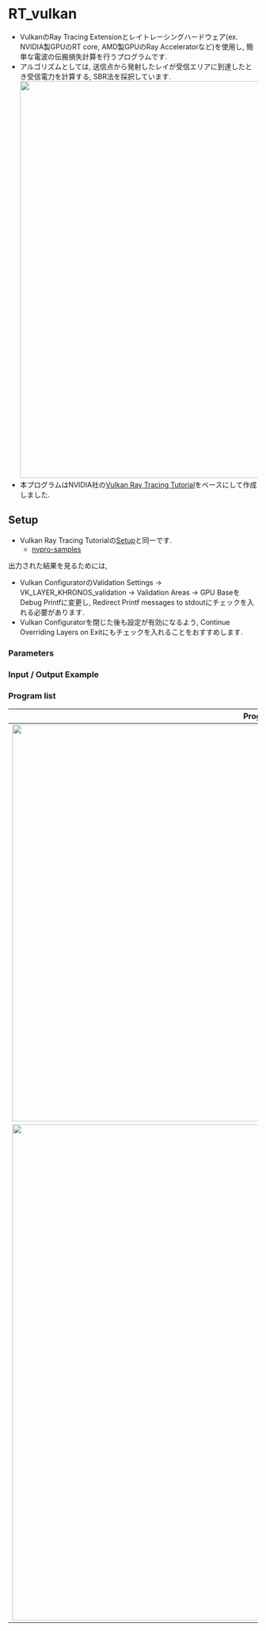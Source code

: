 # RT_vulkan
- VulkanのRay Tracing Extensionとレイトレーシングハードウェア(ex. NVIDIA製GPUのRT core, AMD製GPUのRay Acceleratorなど)を使用し, 簡単な電波の伝搬損失計算を行うプログラムです.
- アルゴリズムとしては, 送信点から発射したレイが受信エリアに到達したとき受信電力を計算する, SBR法を採択しています.<br><img src="https://github.com/junecpct/RT_vulkan/blob/main/MAIN/vk_SphereandPlane/images/sphereandplane.jpg" width="800">
- 本プログラムはNVIDIA社の[Vulkan Ray Tracing Tutorial](https://github.com/nvpro-samples/vk_raytracing_tutorial_KHR)をベースにして作成しました.

## Setup
- Vulkan Ray Tracing Tutorialの[Setup](https://github.com/nvpro-samples/vk_raytracing_tutorial_KHR/blob/master/docs/setup.md)と同一です.
  - [nvpro-samples](https://github.com/nvpro-samples/build_all)


出力された結果を見るためには, 
- Vulkan ConfiguratorのValidation Settings → VK_LAYER_KHRONOS_validation → Validation Areas → GPU BaseをDebug Printfに変更し, Redirect Printf messages to stdoutにチェックを入れる必要があります.
- Vulkan Configuratorを閉じた後も設定が有効になるよう, Continue Overriding Layers on Exitにもチェックを入れることをおすすめします.


### Parameters



### Input / Output Example

### Program list
Program | Details
---------|--------
<img src="https://github.com/junecpct/RT_vulkan/blob/main/MAIN/vk_SphereandPlane/images/sphereandplane.jpg" width="800"> | [SphereandPlane](MAIN/vk_SphereandPlane)<br> - レイ投射点：赤 (0.0, -1.0, 0.0)<br> - 受信球：緑 (0.0, 1.0, 0.0)<br><br>objファイルによって形成された球体と平面でできた問題空間にして, 電波の伝搬損失計算を適用したプログラムです.
<img src="https://github.com/junecpct/RT_vulkan/blob/main/MAIN/vk_ItoCampus/images/itocampus.jpg" width="1000"> | [ItoCampus](MAIN/vk_SphereandPlane)<br> - レイ投射点：赤 (130.0, 80.0, -50.0)<br> - 受信球：緑 (-55.19, 71.0, -62.049)<br><br>国土交通省が主導するオープンデータ化プロジェクト[PLATEAU](https://www.mlit.go.jp/plateau/)にて配布されている日本全国の3D都市モデルから, 九州大学伊都キャンパスの一部の3Dモデルを抽出し, objファイルに変換して問題空間を作成しました. 行われる計算はSphereandPlaneと同一です.
